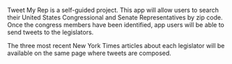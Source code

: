 Tweet My Rep is a self-guided project. This app will allow
users to search their United States Congressional and Senate
Representatives by zip code. Once the congress members have been
identified, app users will be able to send tweets to the legislators.

The three most recent New York Times articles about each legislator will
be available on the same page where tweets are composed.
